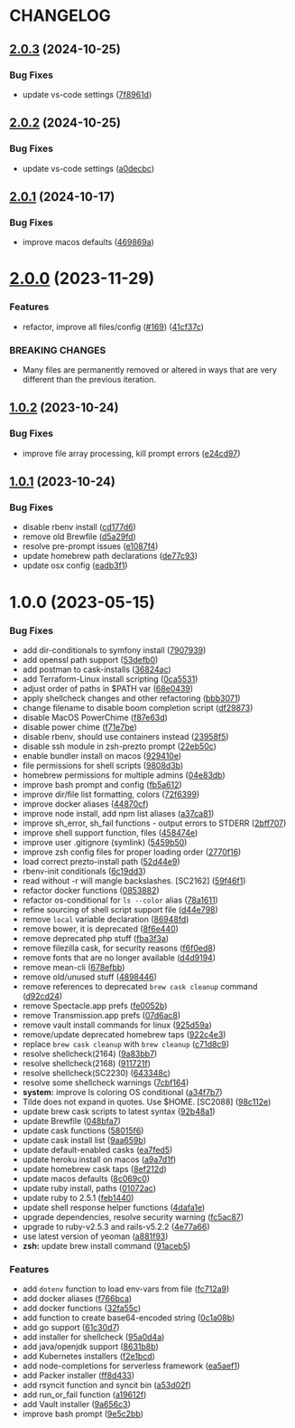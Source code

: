 # CHANGELOG

## [2.0.3](https://github.com/seantrane/dotfiles/compare/v2.0.2...v2.0.3) (2024-10-25)


### Bug Fixes

* update vs-code settings ([7f8961d](https://github.com/seantrane/dotfiles/commit/7f8961df07edb2a3ff259076f4d9ea718130fd20))

## [2.0.2](https://github.com/seantrane/dotfiles/compare/v2.0.1...v2.0.2) (2024-10-25)


### Bug Fixes

* update vs-code settings ([a0decbc](https://github.com/seantrane/dotfiles/commit/a0decbcb70f18d73ec3093bf8f5e3e297de00e5a))

## [2.0.1](https://github.com/seantrane/dotfiles/compare/v2.0.0...v2.0.1) (2024-10-17)


### Bug Fixes

* improve macos defaults ([469869a](https://github.com/seantrane/dotfiles/commit/469869add698ce96b52f1dd2bcec549001f21b8a))

# [2.0.0](https://github.com/seantrane/dotfiles/compare/v1.0.2...v2.0.0) (2023-11-29)


### Features

* refactor, improve all files/config ([#169](https://github.com/seantrane/dotfiles/issues/169)) ([41cf37c](https://github.com/seantrane/dotfiles/commit/41cf37c8c60ee4ebfa1a2e1bdf517e207e98a1e9))


### BREAKING CHANGES

* Many files are permanently removed or altered in ways
that are very different than the previous iteration.

## [1.0.2](https://github.com/seantrane/dotfiles/compare/v1.0.1...v1.0.2) (2023-10-24)


### Bug Fixes

* improve file array processing, kill prompt errors ([e24cd97](https://github.com/seantrane/dotfiles/commit/e24cd97e99f368d9de48fe594b140f50e3fbd144))

## [1.0.1](https://github.com/seantrane/dotfiles/compare/v1.0.0...v1.0.1) (2023-10-24)


### Bug Fixes

* disable rbenv install ([cd177d6](https://github.com/seantrane/dotfiles/commit/cd177d6ee3f8dda779750e37f760d9c198c3f41b))
* remove old Brewfile ([d5a29fd](https://github.com/seantrane/dotfiles/commit/d5a29fdd75e92fa37e23e7ba27f5d70b69054c00))
* resolve pre-prompt issues ([e1087f4](https://github.com/seantrane/dotfiles/commit/e1087f444bb7742fd662a34083aef9d4f1c48fb6))
* update homebrew path declarations ([de77c93](https://github.com/seantrane/dotfiles/commit/de77c93f624925bdc6689d134f7ea4e7fb1925e6))
* update osx config ([eadb3f1](https://github.com/seantrane/dotfiles/commit/eadb3f1479b707ce7d0a3862970f87b9718d62e4))

# 1.0.0 (2023-05-15)


### Bug Fixes

* add dir-conditionals to symfony install ([7907939](https://github.com/seantrane/dotfiles/commit/790793918a72a6b150524594143339228a361634))
* add openssl path support ([53defb0](https://github.com/seantrane/dotfiles/commit/53defb0d97655c356ba4482a1f7b4d7c1d123ca7))
* add postman to cask-installs ([36824ac](https://github.com/seantrane/dotfiles/commit/36824acb1f2d5583301c47e270c4b2c9957010ca))
* add Terraform-Linux install scripting ([0ca5531](https://github.com/seantrane/dotfiles/commit/0ca55317ad70e1380a602d75b0b00271380fe7ab))
* adjust order of paths in $PATH var ([68e0439](https://github.com/seantrane/dotfiles/commit/68e04399a179c55a4e8699d9be980f066528ca18))
* apply shellcheck changes and other refactoring ([bbb3071](https://github.com/seantrane/dotfiles/commit/bbb3071f12093cf2543d0e930298505715d74408))
* change filename to disable boom completion script ([df29873](https://github.com/seantrane/dotfiles/commit/df2987390467dda4f9b7d623660e0a7df0193479))
* disable MacOS PowerChime ([f87e63d](https://github.com/seantrane/dotfiles/commit/f87e63dae40c3252e3a4b638e5f37ea11720a1c5))
* disable power chime ([f71e7be](https://github.com/seantrane/dotfiles/commit/f71e7be6c0361caff15f9cf6928cfd9e6c7f4ea2))
* disable rbenv, should use containers instead ([23958f5](https://github.com/seantrane/dotfiles/commit/23958f5d41e2695dab983e219281626134798023))
* disable ssh module in zsh-prezto prompt ([22eb50c](https://github.com/seantrane/dotfiles/commit/22eb50c7f08330e47dd2ffc7f7a5b5cec5ab8364))
* enable bundler install on macos ([929410e](https://github.com/seantrane/dotfiles/commit/929410e5aa18b8030237436f1171a43d2c563d46))
* file permissions for shell scripts ([9808d3b](https://github.com/seantrane/dotfiles/commit/9808d3be96b1f9f4aff4078f31de13b6e4a4bbe9))
* homebrew permissions for multiple admins ([04e83db](https://github.com/seantrane/dotfiles/commit/04e83db55bff2507c00ea6184adb914dd392cfc5))
* improve bash prompt and config ([fb5a612](https://github.com/seantrane/dotfiles/commit/fb5a612f18899ccd21081a3f4c1fa67fbfeb6330))
* improve dir/file list formatting, colors ([72f6399](https://github.com/seantrane/dotfiles/commit/72f63997ce871169836e22dd9104d7fbdf5b1817))
* improve docker aliases ([44870cf](https://github.com/seantrane/dotfiles/commit/44870cf3da3583ff430a749b5eb6f60c75ebdd64))
* improve node install, add npm list aliases ([a37ca81](https://github.com/seantrane/dotfiles/commit/a37ca812e3c11ad851d18d4bc572aaee2e453375))
* improve sh_error, sh_fail functions - output errors to STDERR ([2bff707](https://github.com/seantrane/dotfiles/commit/2bff707c86b62f3b8e4ab514319f7a3ec0e6fe14))
* improve shell support function, files ([458474e](https://github.com/seantrane/dotfiles/commit/458474eb8c279434aa80d388a716bde276c1a6c1))
* improve user .gitignore (symlink) ([5459b50](https://github.com/seantrane/dotfiles/commit/5459b50fd9b9c91056b0d47864e900456de33ea4))
* improve zsh config files for proper loading order ([2770f16](https://github.com/seantrane/dotfiles/commit/2770f16627b286e69431e5a580dbec40b91fff49))
* load correct prezto-install path ([52d44e9](https://github.com/seantrane/dotfiles/commit/52d44e9a4d1f6482dfe2896ed96f8e4f16b1404e))
* rbenv-init conditionals ([6c19dd3](https://github.com/seantrane/dotfiles/commit/6c19dd3b240277dce9c6dc868b1e677cf2aad2c8))
* read without -r will mangle backslashes. [SC2162] ([59f46f1](https://github.com/seantrane/dotfiles/commit/59f46f164ea9a9f1eab47822ccdc63c567b77e20))
* refactor docker functions ([0853882](https://github.com/seantrane/dotfiles/commit/08538825326bc1717fb038585ef1c08396f74762))
* refactor os-conditional for `ls --color` alias ([78a1611](https://github.com/seantrane/dotfiles/commit/78a161117470b62fe1f1e894eebb8b0a1859cf88))
* refine sourcing of shell script support file ([d44e798](https://github.com/seantrane/dotfiles/commit/d44e798809395687b6bd640cb189aab474777de2))
* remove `local` variable declaration ([86948fd](https://github.com/seantrane/dotfiles/commit/86948fd5860d90a2fb31491ea8f1765adcee6e24))
* remove bower, it is deprecated ([8f6e440](https://github.com/seantrane/dotfiles/commit/8f6e440628604ae0b2955f910e3459500fde1d04))
* remove deprecated php stuff ([fba3f3a](https://github.com/seantrane/dotfiles/commit/fba3f3a5a0eb50595f278bae17082380d69cdb92))
* remove filezilla cask, for security reasons ([f6f0ed8](https://github.com/seantrane/dotfiles/commit/f6f0ed846cb34bbfc7e15d458f5625b67abafc23))
* remove fonts that are no longer available ([d4d9194](https://github.com/seantrane/dotfiles/commit/d4d9194769dbd7d2c469ad754bdd073e6440dc77))
* remove mean-cli ([678efbb](https://github.com/seantrane/dotfiles/commit/678efbb324baa974b3efc29a1ab13ab8713c5af9))
* remove old/unused stuff ([4898446](https://github.com/seantrane/dotfiles/commit/48984466bfed96cef70d4a58042266045091df6f))
* remove references to deprecated `brew cask cleanup` command ([d92cd24](https://github.com/seantrane/dotfiles/commit/d92cd247be99b9eb4524d2eaa8b18c0cf0bf07da))
* remove Spectacle.app prefs ([fe0052b](https://github.com/seantrane/dotfiles/commit/fe0052b4f7520df4f88d5c1627b1eaa5a27e7c14))
* remove Transmission.app prefs ([07d6ac8](https://github.com/seantrane/dotfiles/commit/07d6ac8d7864c402ec5b252c04f59c54c80ed0af))
* remove vault install commands for linux ([925d59a](https://github.com/seantrane/dotfiles/commit/925d59af3a1607877633642b8786198258b47837))
* remove/update deprecated homebrew taps ([922c4e3](https://github.com/seantrane/dotfiles/commit/922c4e34a8639efa138411fec0f0f7c4575f083b))
* replace `brew cask cleanup` with `brew cleanup` ([c71d8c9](https://github.com/seantrane/dotfiles/commit/c71d8c949e22fb533057f4814b4f67bf612e00d7))
* resolve shellcheck(2164) ([9a83bb7](https://github.com/seantrane/dotfiles/commit/9a83bb76c45509dea81069316cdd871827746b76))
* resolve shellcheck(2168) ([911721f](https://github.com/seantrane/dotfiles/commit/911721fa7de5a82394fc7eaecf013d85f8c8bde1))
* resolve shellcheck(SC2230) ([643348c](https://github.com/seantrane/dotfiles/commit/643348cdd7c09dbb86902f4c86956bd52f9d3f3c))
* resolve some shellcheck warnings ([7cbf164](https://github.com/seantrane/dotfiles/commit/7cbf164d8a3a4f0dc8580c49b101d3648b130e1a))
* **system:** improve ls coloring OS conditional ([a34f7b7](https://github.com/seantrane/dotfiles/commit/a34f7b72b9c42b726317f69072a1971603051193))
* Tilde does not expand in quotes. Use $HOME. [SC2088] ([98c112e](https://github.com/seantrane/dotfiles/commit/98c112e370b657b210316aac5c0fe47fa77e9c81))
* update brew cask scripts to latest syntax ([92b48a1](https://github.com/seantrane/dotfiles/commit/92b48a1b336aa1a07d44259334113352a66b5cba))
* update Brewfile ([048bfa7](https://github.com/seantrane/dotfiles/commit/048bfa751e083fc204c70d2b588ac93a7602fa93))
* update cask functions ([58015f6](https://github.com/seantrane/dotfiles/commit/58015f623aab95f12fe8c9cea58d42b53a3b5b5a))
* update cask install list ([9aa659b](https://github.com/seantrane/dotfiles/commit/9aa659bdf6aa1e953da03c472d3d805579acbe20))
* update default-enabled casks ([ea7fed5](https://github.com/seantrane/dotfiles/commit/ea7fed5da95fa59877a1e6205154828d93c3ea84))
* update heroku install on macos ([a9a7d1f](https://github.com/seantrane/dotfiles/commit/a9a7d1f020083c64d6d143cd54a8d7efe1d9f78d))
* update homebrew cask taps ([8ef212d](https://github.com/seantrane/dotfiles/commit/8ef212d54ee5b0d10f54ac7e006ce727068969cb))
* update macos defaults ([8c069c0](https://github.com/seantrane/dotfiles/commit/8c069c04d1f35c5058073fbed1467337ced4caa0))
* update ruby install, paths ([01072ac](https://github.com/seantrane/dotfiles/commit/01072ac75f65371fdcc891ef3a7b945b4dc56f57))
* update ruby to 2.5.1 ([feb1440](https://github.com/seantrane/dotfiles/commit/feb144001328c41df7c1f83b18db919c86bacfb4))
* update shell response helper functions ([4dafa1e](https://github.com/seantrane/dotfiles/commit/4dafa1ea56469dc2c982aa395a4dd6dbeb39ce8f))
* upgrade dependencies, resolve security warning ([fc5ac87](https://github.com/seantrane/dotfiles/commit/fc5ac879fe676d4761af9df5e73a278d3fc0a40a))
* upgrade to ruby-v2.5.3 and rails-v5.2.2 ([4e77a66](https://github.com/seantrane/dotfiles/commit/4e77a66ddc94073a545ebd90582adea8f2713508))
* use latest version of yeoman ([a881f93](https://github.com/seantrane/dotfiles/commit/a881f939966c127d7ea1881b2909f59fa8c582d3))
* **zsh:** update brew install command ([91aceb5](https://github.com/seantrane/dotfiles/commit/91aceb596e2f7d67c3c1e07dc38a0e026a54c2e6))


### Features

* add `dotenv` function to load env-vars from file ([fc712a9](https://github.com/seantrane/dotfiles/commit/fc712a93c9de17bdaf337f93b86a049eb112bf13))
* add docker aliases ([f766bca](https://github.com/seantrane/dotfiles/commit/f766bcaea8f8b1c02301f5449a24ac8ba3a648f6))
* add docker functions ([32fa55c](https://github.com/seantrane/dotfiles/commit/32fa55c4328bc54c5cb5bd5904171564c8b32e4f))
* add function to create base64-encoded string ([0c1a08b](https://github.com/seantrane/dotfiles/commit/0c1a08bd6f082b198df49ff2979e41defa187da4))
* add go support ([61c30d7](https://github.com/seantrane/dotfiles/commit/61c30d77209531270061250d5a466b650be3b718))
* add installer for shellcheck ([95a0d4a](https://github.com/seantrane/dotfiles/commit/95a0d4a8f2965c3aefe5d618d8125b737bc68fe0))
* add java/openjdk support ([8631b8b](https://github.com/seantrane/dotfiles/commit/8631b8b291159021a18de3e4ff683761584cc3c4))
* add Kubernetes installers ([f2e1bcd](https://github.com/seantrane/dotfiles/commit/f2e1bcdd9df730e0cb8a78822a8fe5fe59785d88))
* add node-completions for serverless framework ([ea5aef1](https://github.com/seantrane/dotfiles/commit/ea5aef1ac3519a909fde1fc89054a60c047cfad2))
* add Packer installer ([ff8d433](https://github.com/seantrane/dotfiles/commit/ff8d43390d7f859e63b581c7cf3b6097adbcf408))
* add rsyncit function and syncit bin ([a53d02f](https://github.com/seantrane/dotfiles/commit/a53d02ff82fc8f3f91dbf51f28665d20fdc0155f))
* add run_or_fail function ([a19612f](https://github.com/seantrane/dotfiles/commit/a19612f52dacbef379f97a49e60554781a037a14))
* add Vault installer ([9a656c3](https://github.com/seantrane/dotfiles/commit/9a656c321d12cf70468750b497231aee272203f9))
* improve bash prompt ([9e5c2bb](https://github.com/seantrane/dotfiles/commit/9e5c2bbbd87421c4f0941436b627714f6482babc))
